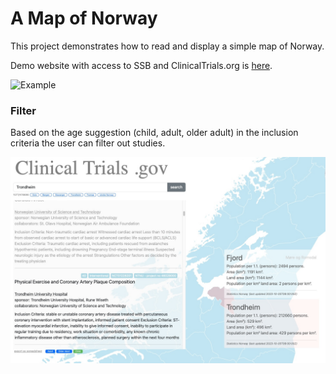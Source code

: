 # A Map of Norway

This project demonstrates how to read and display a simple map of Norway.

Demo website with access to SSB and ClinicalTrials.org is [here](https://haukebartsch.github.io/map-of-norway/).

![Example](images/example.gif)


### Filter

Based on the age suggestion (child, adult, older adult) in the inclusion criteria the user can filter out studies.

![Example for a "child" filter](images/exampleFilter.jpg)
